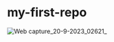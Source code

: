 ﻿# my-first-repo
![Web capture_20-9-2023_02621_](https://github.com/AbuAlSaeidRajon/my-first-repo/assets/129788597/e4329577-708b-4b2b-960e-766d745c3b69)
